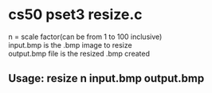 # cs50 pset3 resize.c
n = scale factor(can be from 1 to 100 inclusive)<br>
input.bmp is the .bmp image to resize<br>
output.bmp file is the resized .bmp created<br>
## Usage:  resize n input.bmp output.bmp
